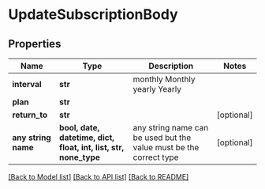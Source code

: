 # UpdateSubscriptionBody


## Properties
Name | Type | Description | Notes
------------ | ------------- | ------------- | -------------
**interval** | **str** |  monthly Monthly yearly Yearly | 
**plan** | **str** |  | 
**return_to** | **str** |  | [optional] 
**any string name** | **bool, date, datetime, dict, float, int, list, str, none_type** | any string name can be used but the value must be the correct type | [optional]

[[Back to Model list]](../README.md#documentation-for-models) [[Back to API list]](../README.md#documentation-for-api-endpoints) [[Back to README]](../README.md)


